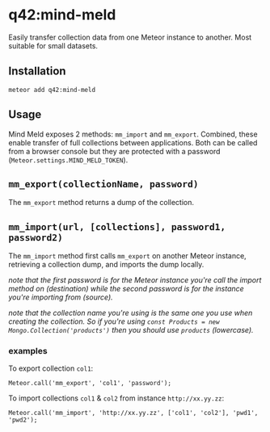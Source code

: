 # q42:mind-meld

Easily transfer collection data from one Meteor instance to another. Most suitable for small datasets.

## Installation

	meteor add q42:mind-meld

## Usage
Mind Meld exposes 2 methods: `mm_import` and `mm_export`. Combined, these enable transfer of full collections between applications. Both can be called from a browser console but they are protected with a password (`Meteor.settings.MIND_MELD_TOKEN`).

## `mm_export(collectionName, password)`
The `mm_export` method returns a dump of the collection.

## `mm_import(url, [collections], password1, password2)`
The `mm_import` method first calls `mm_export` on another Meteor instance, retrieving a collection dump, and imports the dump locally. 

_note that the first password is for the Meteor instance you're call the import method on (destination) while the second password is for the instance you're importing from (source)._

_note that the collection name you're using is the same one you use when creating the collection. So if you're using `const Products = new Mongo.Collection('products')` then you should use `products` (lowercase)._

### examples

To export collection `col1`:

	Meteor.call('mm_export', 'col1', 'password');

To import collections `col1` & `col2` from instance `http://xx.yy.zz`:

	Meteor.call('mm_import', 'http://xx.yy.zz', ['col1', 'col2'], 'pwd1', 'pwd2');
